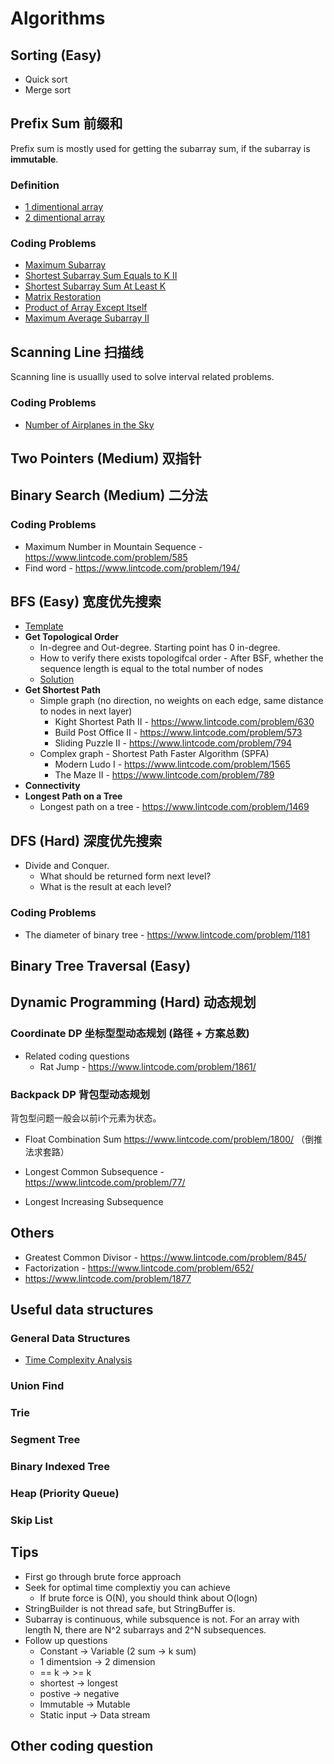 # Algorithms

## Sorting (Easy)
* Quick sort
* Merge sort

## Prefix Sum 前缀和
Prefix sum is mostly used for getting the subarray sum, if the subarray is **immutable**.

### Definition
* [1 dimentional array](https://github.com/dengkliu/algorithms/blob/master/PrefixSum.java) 
* [2 dimentional array](https://github.com/dengkliu/algorithms/blob/master/prefixSum2Dimention.java)

### Coding Problems
* [Maximum Subarray](https://github.com/dengkliu/algorithms/blob/master/%5BEasy%5DMaximumSubarray.java)
* [Shortest Subarray Sum Equals to K II](https://github.com/dengkliu/algorithms/blob/master/%5BMedium%5DSubarraySumEqualK.java)
* [Shortest Subarray Sum At Least K](https://github.com/dengkliu/algorithms/blob/master/%5BHard%5DShortedSubarraySumAtLeastK.java)
* [Matrix Restoration](https://github.com/dengkliu/algorithms/blob/master/MatrixRestoration.java)
* [Product of Array Except Itself](https://github.com/dengkliu/algorithms/blob/master/ProductOfArrayExceptSelf.java)
* [Maximum Average Subarray II](https://github.com/dengkliu/algorithms/blob/master/MaximumAverageSubarrayII.java)

## Scanning Line 扫描线

Scanning line is usuallly used to solve interval related problems. 

### Coding Problems
* [Number of Airplanes in the Sky](https://github.com/dengkliu/algorithms/blob/master/NumberOfAirplanesInTheSky.java)

## Two Pointers (Medium) 双指针

## Binary Search (Medium) 二分法

### Coding Problems
* Maximum Number in Mountain Sequence - https://www.lintcode.com/problem/585
* Find word - https://www.lintcode.com/problem/194/

## BFS (Easy) 宽度优先搜索
* [Template](https://github.com/dengkliu/algorithms/blob/master/BFS.java)
* **Get Topological Order**
  * In-degree and Out-degree. Starting point has 0 in-degree. 
  * How to verify there exists topologifcal order - After BSF, whether the sequence length is equal to the total number of nodes
  * [Solution](https://www.jiuzhang.com/problem/topological-sorting/#tag-lang-java)
*  **Get Shortest Path**
   * Simple graph (no direction, no weights on each edge, same distance to nodes in next layer)
     * Kight Shortest Path II - https://www.lintcode.com/problem/630
     * Build Post Office II - https://www.lintcode.com/problem/573
     * Sliding Puzzle II - https://www.lintcode.com/problem/794
   * Complex graph - Shortest Path Faster Algorithm (SPFA) 
     * Modern Ludo I - https://www.lintcode.com/problem/1565
     * The Maze II - https://www.lintcode.com/problem/789
* **Connectivity**
* **Longest Path on a Tree**
  * Longest path on a tree - https://www.lintcode.com/problem/1469

## DFS (Hard) 深度优先搜索
* Divide and Conquer. 
  * What should be returned form next level?
  * What is the result at each level?
### Coding Problems
* The diameter of binary tree - https://www.lintcode.com/problem/1181

## Binary Tree Traversal (Easy)

## Dynamic Programming (Hard) 动态规划
### Coordinate DP 坐标型型动态规划 (路径 + 方案总数)
* Related coding questions
  * Rat Jump - https://www.lintcode.com/problem/1861/ 

### Backpack DP 背包型动态规划
背包型问题一般会以前i个元素为状态。
  * Float Combination Sum https://www.lintcode.com/problem/1800/ （倒推法求套路）


  * Longest Common Subsequence - https://www.lintcode.com/problem/77/
  * Longest Increasing Subsequence
  

## Others
* Greatest Common Divisor - https://www.lintcode.com/problem/845/
* Factorization - https://www.lintcode.com/problem/652/
* https://www.lintcode.com/problem/1877

## Useful data structures
### General Data Structures
* [Time Complexity Analysis](https://github.com/dengkliu/algorithms/blob/master/ds)
### Union Find
### Trie
### Segment Tree
### Binary Indexed Tree
### Heap (Priority Queue)
### Skip List

## Tips
* First go through brute force approach
* Seek for optimal time complextiy you can achieve
  * If brute force is O(N), you should think about O(logn)
* StringBuilder is not thread safe, but StringBuffer is.
* Subarray is continuous, while subsquence is not. For an array with length N, there are N^2 subarrays and 2^N subsequences.
* Follow up questions
  * Constant -> Variable (2 sum -> k sum)
  * 1 dimentsion -> 2 dimension
  * == k -> >= k
  * shortest -> longest
  * postive -> negative
  * Immutable -> Mutable
  * Static input -> Data stream

## Other coding question
